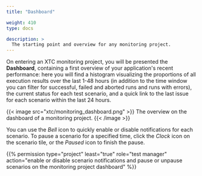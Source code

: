 ```yaml
---
title: "Dashboard"

weight: 410
type: docs

description: >
  The starting point and overview for any monitoring project.
---
```


On entering an XTC monitoring project, you will be presented the **Dashboard**, containing a first overview of your application's recent performance: here you will find a histogram visualizing the proportions of all execution results over the last 1-48 hours (in addition to the time window you can filter for successful, failed and aborted runs and runs with errors), the current status for each test scenario, and a quick link to the last issue for each scenario within the last 24 hours. 


{{< image src="xtc/monitoring_dashboard.png" >}}
The overview on the dashboard of a monitoring project.
{{< /image >}}

You can use the _Bell_ icon to quickly enable or disable notifications for each scenario. To pause a scenario for a specified time, click the _Clock_ icon on the scenario tile, or the _Paused_ icon to finish the pause. 

{{% permission type="project" least="true" role="test manager" action="enable or disable scenario notifications and pause or unpause scenarios on the monitoring project dashboard" %}}